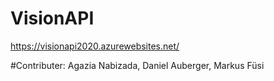 # VisionAPI

https://visionapi2020.azurewebsites.net/


#Contributer:
Agazia Nabizada, Daniel Auberger, Markus Füsi
